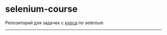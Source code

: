 # selenium-course
Репозиторий для задачек с [курса](https://stepik.org/course/575) по selenium

---------------------------------------------
